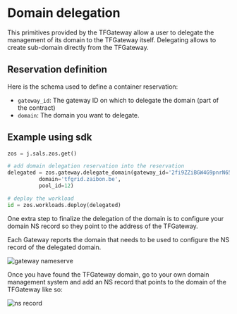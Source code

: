 # Domain delegation

This primitives provided by the TFGateway allow a user to delegate the management of its domain to the TFGateway itself.
Delegating allows to create sub-domain directly from the TFGateway.

## Reservation definition

Here is the schema used to define a container reservation:

* `gateway_id`: The gateway ID on which to delegate the domain (part of the contract)
* `domain`: The domain you want to delegate.

## Example using sdk

``` python
zos = j.sals.zos.get()

# add domain delegation reservation into the reservation
delegated = zos.gateway.delegate_domain(gateway_id='2fi9ZZiBGW4G9pnrN656bMfW6x55RSoHDeMrd9pgSA8T',
          domain='tfgrid.zaibon.be',
          pool_id=12)

# deploy the workload
id = zos.workloads.deploy(delegated)
```

One extra step to finalize the delegation of the domain is to configure your domain NS record so they point to the
address of the TFGateway.

Each Gateway reports the domain that needs to be used to configure the NS record of the delegated domain.

![gateway nameserve](./img/gateway_nameserver.png)

Once you have found the TFGateway domain, go to your own domain management system and add an NS record that points to the domain of the TFGateway like so:

![ns record](./img/ns_record.png)
